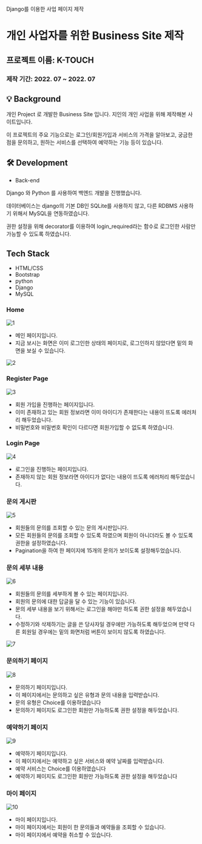 Django를 이용한 사업 페이지 제작

# 개인 사업자를 위한 Business Site 제작
## 프로젝트 이름: K-TOUCH

### 제작 기간: 2022. 07 ~ 2022. 07

## 💡 Background

개인 Project 로 개발한 Business Site 입니다. 지인의 개인 사업을 위해 제작해본 사이트입니다.

이 프로젝트의 주요 기능으로는 로그인/회원가입과 서비스의 가격을 알아보고, 궁금한 점을 문의하고, 원하는 서비스를 선택하여 예약하는 기능 등이 있습니다.

## 🛠 Development

- Back-end

Django 와 Python 를 사용하여 백엔드 개발을 진행했습니다.

데이터베이스는 django의 기본 DB인 SQLite를 사용하지 않고, 다른 RDBMS 사용하기 위해서 MySQL을 연동하였습니다.

권한 설정을 위해 decorator를 이용하여 login_required라는 함수로 로그인한 사람만 가능할 수 있도록 하였습니다.

## Tech Stack

- HTML/CSS
- Bootstrap
- python
- Django
- MySQL

### Home

![1](https://user-images.githubusercontent.com/68835451/179647451-01e26f47-76c8-474f-96f6-0a70a69ac96f.jpg)

- 메인 페이지입니다.
- 지금 보시는 화면은 이미 로그인한 상태의 페이지로, 로그인하지 않았다면 밑의 화면을 보실 수 있습니다.

![2](https://user-images.githubusercontent.com/68835451/179647454-284b97e4-4fb4-4434-bbb4-18b0cc0c4b81.jpg)

### Register Page

![3](https://user-images.githubusercontent.com/68835451/179647456-d0844be6-caa7-4f60-ba3b-568069bd15cc.jpg)

- 회원 가입을 진행하는 페이지입니다.
- 이미 존재하고 있는 회원 정보라면 이미 아이디가 존재한다는 내용이 뜨도록 에러처리 해두었습니다.
- 비밀번호와 비밀번호 확인이 다르다면 회원가입할 수 없도록 하였습니다.

### Login Page

![4](https://user-images.githubusercontent.com/68835451/179647457-3454b92c-ef51-433d-8754-0fb110df1ca5.jpg)

- 로그인을 진행하는 페이지입니다.
- 존재하지 않는 회원 정보라면 아이디가 없다는 내용이 뜨도록 에러처리 해두었습니다.

### 문의 게시판

![5](https://user-images.githubusercontent.com/68835451/179647436-d540966f-3254-4432-80dc-aef4eed1f39e.jpg)

- 회원들의 문의를 조회할 수 있는 문의 게시판입니다.
- 모든 회원들의 문의를 조회할 수 있도록 하였으며 회원이 아니더라도 볼 수 있도록 권한을 설정하였습니다.
- Pagination을 하여 한 페이지에 15개의 문의가 보이도록 설정해두었습니다.

### 문의 세부 내용

![6](https://user-images.githubusercontent.com/68835451/179647442-88d9e65d-9b9c-4544-9f09-a557f8697503.jpg)

- 회원들의 문의를 세부하게 볼 수 있는 페이지입니다.
- 회원의 문의에 대한 답글을 달 수 있는 기능이 있습니다.
- 문의 세부 내용을 보기 위해서는 로그인을 해야만 하도록 권한 설정을 해두었습니다.
- 수정하기와 삭제하기는 글을 쓴 당사자일 경우에만 가능하도록 해두었으며 만약 다른 회원일 경우에는 밑의 화면처럼 버튼이 보이지 않도록 하였습니다.

![7](https://user-images.githubusercontent.com/68835451/179647443-3d21a85a-42a2-43ea-829a-db780d1ba59b.jpg)

### 문의하기 페이지

![8](https://user-images.githubusercontent.com/68835451/179647444-4ff1ae53-1c9f-4d2f-86f7-e22ea5edd7b4.jpg)

- 문의하기 페이지입니다.
- 이 페이지에서는 문의하고 싶은 유형과 문의 내용을 입력받습니다.
- 문의 유형은 Choice를 이용하였습니다
- 문의하기 페이지도 로그인한 회원만 가능하도록 권한 설정을 해두었습니다.

### 예약하기 페이지

![9](https://user-images.githubusercontent.com/68835451/179647446-044912f3-b240-4491-9bc6-369b6d24ca87.jpg)

- 예약하기 페이지입니다.
- 이 페이지에서는 예약하고 싶은 서비스와 예약 날짜를 입력받습니다.
- 예약 서비스는 Choice를 이용하였습니다
- 예약하기 페이지도 로그인한 회원만 가능하도록 권한 설정을 해두었습니다

### 마이 페이지

![10](https://user-images.githubusercontent.com/68835451/179647448-191005d6-2aba-4ebc-a6c8-8cf3c08f1ce9.jpg)

- 마이 페이지입니다.
- 마이 페이지에서는 회원이 한 문의들과 예약들을 조회할 수 있습니다.
- 마이 페이지에서 예약을 취소할 수 있습니다.
